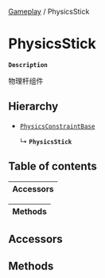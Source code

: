 [Gameplay](../modules/Gameplay.Gameplay.md) / PhysicsStick

# PhysicsStick <Badge type="tip" text="Class" />

**`Description`**

物理杆组件

## Hierarchy

- [`PhysicsConstraintBase`](Gameplay.PhysicsConstraintBase.md)

  ↳ **`PhysicsStick`**

## Table of contents

| Accessors |
| :-----|

| Methods |
| :-----|

## Accessors

## Methods